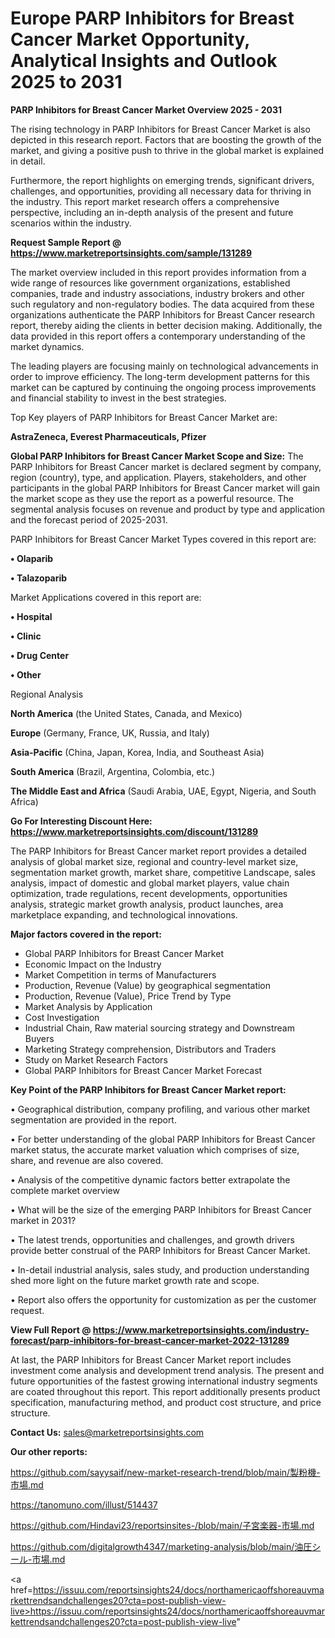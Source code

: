 # Europe PARP Inhibitors for Breast Cancer Market Opportunity, Analytical Insights and Outlook 2025 to 2031

<Strong> PARP Inhibitors for Breast Cancer Market Overview 2025 - 2031</strong>

The rising technology in PARP Inhibitors for Breast Cancer Market is also depicted in this research report. Factors that are boosting the growth of the market, and giving a positive push to thrive in the global market is explained in detail.

Furthermore, the report highlights on emerging trends, significant drivers, challenges, and opportunities, providing all necessary data for thriving in the industry. This report market research offers a comprehensive perspective, including an in-depth analysis of the present and future scenarios within the industry.

<strong>Request Sample Report @ <a href=https://www.marketreportsinsights.com/sample/131289>https://www.marketreportsinsights.com/sample/131289</a></strong>

The market overview included in this report provides information from a wide range of resources like government organizations, established companies, trade and industry associations, industry brokers and other such regulatory and non-regulatory bodies. The data acquired from these organizations authenticate the PARP Inhibitors for Breast Cancer research report, thereby aiding the clients in better decision making. Additionally, the data provided in this report offers a contemporary understanding of the market dynamics.

The leading players are focusing mainly on technological advancements in order to improve efficiency. The long-term development patterns for this market can be captured by continuing the ongoing process improvements and financial stability to invest in the best strategies.

Top Key players of PARP Inhibitors for Breast Cancer Market are:

<strong>AstraZeneca, Everest Pharmaceuticals, Pfizer</strong>

<strong><b>Global PARP Inhibitors for Breast Cancer Market Scope and Size:</b></strong>
The PARP Inhibitors for Breast Cancer market is declared segment by company, region (country), type, and application. Players, stakeholders, and other participants in the global PARP Inhibitors for Breast Cancer market will gain the market scope as they use the report as a powerful resource. The segmental analysis focuses on revenue and product by type and application and the forecast period of 2025-2031.

PARP Inhibitors for Breast Cancer Market Types covered in this report are:

<strong>• Olaparib

• Talazoparib</strong>

Market Applications covered in this report are:

<strong>• Hospital

• Clinic

• Drug Center

• Other</strong> 

Regional Analysis

<strong>North America</strong> (the United States, Canada, and Mexico)

<strong>Europe</strong> (Germany, France, UK, Russia, and Italy)

<strong>Asia-Pacific</strong> (China, Japan, Korea, India, and Southeast Asia)

<strong>South America</strong> (Brazil, Argentina, Colombia, etc.)

<strong>The Middle East and Africa</strong> (Saudi Arabia, UAE, Egypt, Nigeria, and South Africa)

<strong>Go For Interesting Discount Here: <a href=https://www.marketreportsinsights.com/discount/131289>https://www.marketreportsinsights.com/discount/131289</a></strong>

The PARP Inhibitors for Breast Cancer market report provides a detailed analysis of global market size, regional and country-level market size, segmentation market growth, market share, competitive Landscape, sales analysis, impact of domestic and global market players, value chain optimization, trade regulations, recent developments, opportunities analysis, strategic market growth analysis, product launches, area marketplace expanding, and technological innovations.

<strong><b>Major factors covered in the report:</b></strong>
<ul>
  <li>Global PARP Inhibitors for Breast Cancer Market </li>
  <li>Economic Impact on the Industry</li>
  <li>Market Competition in terms of Manufacturers</li>
  <li>Production, Revenue (Value) by geographical segmentation</li>
  <li>Production, Revenue (Value), Price Trend by Type</li>
  <li>Market Analysis by Application</li>
  <li>Cost Investigation</li>
  <li>Industrial Chain, Raw material sourcing strategy and Downstream Buyers</li>
  <li>Marketing Strategy comprehension, Distributors and Traders</li>
  <li>Study on Market Research Factors</li>
  <li>Global PARP Inhibitors for Breast Cancer Market Forecast</li>
</ul>

<strong><b>Key Point of the PARP Inhibitors for Breast Cancer Market report:</b></strong>

• Geographical distribution, company profiling, and various other market segmentation are provided in the report.

• For better understanding of the global PARP Inhibitors for Breast Cancer market status, the accurate market valuation which comprises of size, share, and revenue are also covered.

• Analysis of the competitive dynamic factors better extrapolate the complete market overview

• What will be the size of the emerging PARP Inhibitors for Breast Cancer market in 2031?

• The latest trends, opportunities and challenges, and growth drivers provide better construal of the PARP Inhibitors for Breast Cancer Market.

• In-detail industrial analysis, sales study, and production understanding shed more light on the future market growth rate and scope.

• Report also offers the opportunity for customization as per the customer request.

<strong><b>View Full Report @ <a href=https://www.marketreportsinsights.com/industry-forecast/parp-inhibitors-for-breast-cancer-market-2022-131289>https://www.marketreportsinsights.com/industry-forecast/parp-inhibitors-for-breast-cancer-market-2022-131289</a></b></strong>


At last, the PARP Inhibitors for Breast Cancer Market report includes investment come analysis and development trend analysis. The present and future opportunities of the fastest growing international industry segments are coated throughout this report. This report additionally presents product specification, manufacturing method, and product cost structure, and price structure.

<strong>Contact Us:</strong>
sales@marketreportsinsights.com

<strong>Our other reports:</strong>

<a href=https://github.com/sayysaif/new-market-research-trend/blob/main/製粉機-市場.md>https://github.com/sayysaif/new-market-research-trend/blob/main/製粉機-市場.md</a>

<a href=https://tanomuno.com/illust/514437>https://tanomuno.com/illust/514437</a>

<a href=https://github.com/Hindavi23/reportsinsites-/blob/main/子宮楽器-市場.md>https://github.com/Hindavi23/reportsinsites-/blob/main/子宮楽器-市場.md</a>

<a href=https://github.com/digitalgrowth4347/marketing-analysis/blob/main/油圧シール-市場.md>https://github.com/digitalgrowth4347/marketing-analysis/blob/main/油圧シール-市場.md</a>

<a href=https://issuu.com/reportsinsights24/docs/northamericaoffshoreauvmarkettrendsandchallenges20?cta=post-publish-view-live>https://issuu.com/reportsinsights24/docs/northamericaoffshoreauvmarkettrendsandchallenges20?cta=post-publish-view-live</a>"
